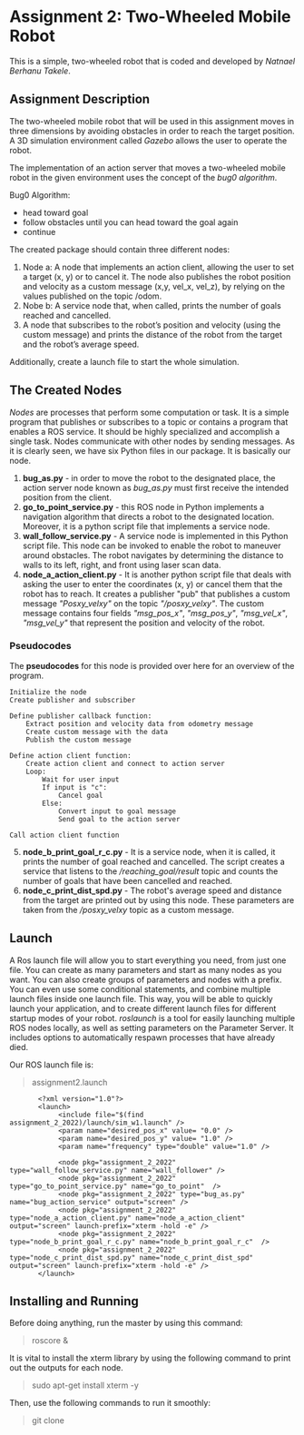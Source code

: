 # Assignment 2: Two-Wheeled Mobile Robot
This is a simple, two-wheeled robot that is coded and developed by *Natnael Berhanu Takele*.

## Assignment Description
The two-wheeled mobile robot that will be used in this assignment moves in three dimensions by avoiding obstacles in order to reach the target position. A 3D simulation environment called *Gazebo* allows the user to operate the robot.

The implementation of an action server that moves a two-wheeled mobile robot in the given environment uses the concept of the *bug0 algorithm*.

Bug0 Algorithm:
- head toward goal
- follow obstacles until you can head toward the goal again
- continue

The created package should contain three different nodes:
1. Node a: A node that implements an action client, allowing the user to set a target (x, y) or to cancel it. The node also publishes the robot position and velocity as a custom message (x,y, vel_x, vel_z), by relying on the values published on the topic /odom.
2. Nobe b: A service node that, when called, prints the number of goals reached and cancelled.
3. A node that subscribes to the robot’s position and velocity (using the custom message) and prints the distance of the robot from the target and the robot’s average speed.

Additionally, create a launch file to start the whole simulation.

## The Created Nodes
*Nodes* are processes that perform some computation or task. It is a simple program that publishes or subscribes to a topic or contains a program that enables a ROS service. It should be highly specialized and accomplish a single task. Nodes communicate with other nodes by sending messages. As it is clearly seen, we have six Python files in our package. It is basically our node. 

1. **bug_as.py** - in order to move the robot to the designated place, the action server node known as *bug_as.py* must first receive the intended position from the client.
2. **go_to_point_service.py** - this ROS node in Python implements a navigation algorithm that directs a robot to the designated location. Moreover, it is a python script file that implements a service node.
3. **wall_follow_service.py** -  A service node is implemented in this Python script file. This node can be invoked to enable the robot to maneuver around obstacles. The robot navigates by determining the distance to walls to its left, right, and front using laser scan data.
4. **node_a_action_client.py** - It is another python script file that deals with asking the user to enter the coordinates (x, y) or cancel them that the robot has to reach. It creates a publisher "pub" that publishes a custom message *"Posxy_velxy"* on the topic *"/posxy_velxy"*. The custom message contains four fields *"msg_pos_x"*, *"msg_pos_y"*, *"msg_vel_x"*, *"msg_vel_y"* that represent the position and velocity of the robot.

### Pseudocodes
The **pseudocodes** for this node is provided over here for an overview of the program.

    Initialize the node
    Create publisher and subscriber

    Define publisher callback function:
        Extract position and velocity data from odometry message
        Create custom message with the data
        Publish the custom message

    Define action client function:
        Create action client and connect to action server
        Loop:
            Wait for user input
            If input is "c":
                Cancel goal
            Else:
                Convert input to goal message
                Send goal to the action server

    Call action client function

5. **node_b_print_goal_r_c.py** - It is a service node, when it is called, it prints the number of goal reached and cancelled. The script creates a service that listens to the */reaching_goal/result* topic and counts the number of goals that have been cancelled and reached.
6. **node_c_print_dist_spd.py** - The robot's average speed and distance from the target are printed out by using this node. These parameters are taken from the */posxy_velxy* topic as a custom message.


## Launch 

A Ros launch file will allow you to start everything you need, from just one file. You can create as many parameters and start as many nodes as you want. You can also create groups of parameters and nodes with a prefix. You can even use some conditional statements, and combine multiple launch files inside one launch file. This way, you will be able to quickly launch your application, and to create different launch files for different startup modes of your robot. *roslaunch* is a tool for easily launching multiple ROS nodes locally, as well as setting parameters on the Parameter Server. It includes options to automatically respawn processes that have already died.

Our ROS launch file is:    
>assignment2.launch


           <?xml version="1.0"?>
           <launch>
                <include file="$(find assignment_2_2022)/launch/sim_w1.launch" />
                <param name="desired_pos_x" value= "0.0" />
                <param name="desired_pos_y" value= "1.0" />
                <param name="frequency" type="double" value="1.0" />
    
                <node pkg="assignment_2_2022" type="wall_follow_service.py" name="wall_follower" />
                <node pkg="assignment_2_2022" type="go_to_point_service.py" name="go_to_point"  />
                <node pkg="assignment_2_2022" type="bug_as.py" name="bug_action_service" output="screen" />
                <node pkg="assignment_2_2022" type="node_a_action_client.py" name="node_a_action_client" output="screen" launch-prefix="xterm -hold -e" />
                <node pkg="assignment_2_2022" type="node_b_print_goal_r_c.py" name="node_b_print_goal_r_c"  />
                <node pkg="assignment_2_2022" type="node_c_print_dist_spd.py" name="node_c_print_dist_spd" output="screen" launch-prefix="xterm -hold -e" />
           </launch>


## Installing and Running

Before doing anything, run the master by using this command:
>roscore &

It is vital to install the xterm library by using the following command to print out the outputs for each node.
>sudo apt-get install xterm -y

Then, use the following commands to run it smoothly:
>git clone 






